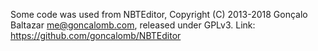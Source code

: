 Some code was used from NBTEditor, Copyright (C) 2013-2018 Gonçalo Baltazar <me@goncalomb.com>, released under GPLv3.
Link: https://github.com/goncalomb/NBTEditor
